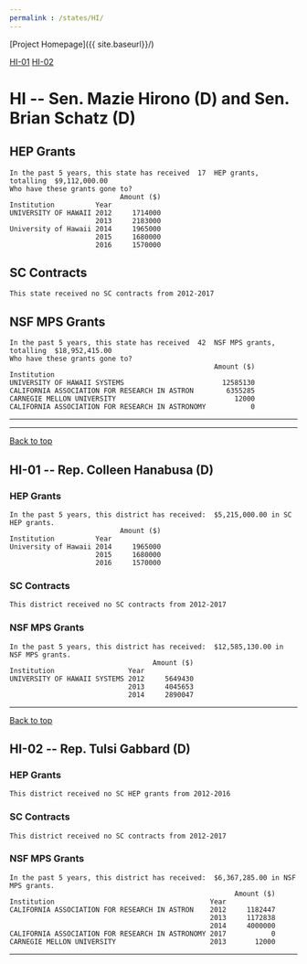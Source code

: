 ```yaml
---
permalink : /states/HI/
---
```

<a name="top"></a>
[Project Homepage]({{ site.baseurl}}/)


[HI-01](#HI-01)  [HI-02](#HI-02)  

# HI -- Sen. Mazie Hirono (D) and  Sen. Brian Schatz (D)
## HEP Grants
```
In the past 5 years, this state has received  17  HEP grants, totalling  $9,112,000.00
Who have these grants gone to?
                           Amount ($)
Institution          Year            
UNIVERSITY OF HAWAII 2012     1714000
                     2013     2183000
University of Hawaii 2014     1965000
                     2015     1680000
                     2016     1570000
```
## SC Contracts
```
This state received no SC contracts from 2012-2017
```
## NSF MPS Grants
```
In the past 5 years, this state has received  42  NSF MPS grants, totalling  $18,952,415.00
Who have these grants gone to?
                                                  Amount ($)
Institution                                                 
UNIVERSITY OF HAWAII SYSTEMS                        12585130
CALIFORNIA ASSOCIATION FOR RESEARCH IN ASTRON        6355285
CARNEGIE MELLON UNIVERSITY                             12000
CALIFORNIA ASSOCIATION FOR RESEARCH IN ASTRONOMY           0
```
---
---
<a name="HI-01"></a>
[Back to top](#top)
## HI-01 -- Rep. Colleen Hanabusa (D)
### HEP Grants
```
In the past 5 years, this district has received:  $5,215,000.00 in SC HEP grants.
                           Amount ($)
Institution          Year            
University of Hawaii 2014     1965000
                     2015     1680000
                     2016     1570000
```
### SC Contracts
```
This district received no SC contracts from 2012-2017
```
### NSF MPS Grants
```
In the past 5 years, this district has received:  $12,585,130.00 in NSF MPS grants.
                                   Amount ($)
Institution                  Year            
UNIVERSITY OF HAWAII SYSTEMS 2012     5649430
                             2013     4045653
                             2014     2890047
```
---
<a name="HI-02"></a>
[Back to top](#top)
## HI-02 -- Rep. Tulsi Gabbard (D)
### HEP Grants
```
This district received no SC HEP grants from 2012-2016
```
### SC Contracts
```
This district received no SC contracts from 2012-2017
```
### NSF MPS Grants
```
In the past 5 years, this district has received:  $6,367,285.00 in NSF MPS grants.
                                                       Amount ($)
Institution                                      Year            
CALIFORNIA ASSOCIATION FOR RESEARCH IN ASTRON    2012     1182447
                                                 2013     1172838
                                                 2014     4000000
CALIFORNIA ASSOCIATION FOR RESEARCH IN ASTRONOMY 2017           0
CARNEGIE MELLON UNIVERSITY                       2013       12000
```
---
